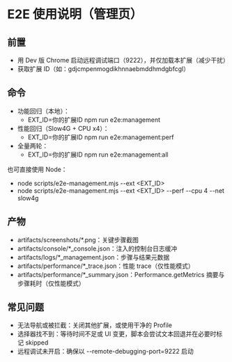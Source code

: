 # E2E 使用说明（管理页）

## 前置

- 用 Dev 版 Chrome 启动远程调试端口（9222），并仅加载本扩展（减少干扰）
- 获取扩展 ID（如：gdjcmpenmogdikhnnaebmddhmdgbfcgl）

## 命令

- 功能回归（本地）：
  - EXT_ID=你的扩展ID npm run e2e:management
- 性能回归（Slow4G + CPU x4）：
  - EXT_ID=你的扩展ID npm run e2e:management:perf
- 全量两轮：
  - EXT_ID=你的扩展ID npm run e2e:management:all

也可直接使用 Node：

- node scripts/e2e-management.mjs --ext <EXT_ID>
- node scripts/e2e-management.mjs --ext <EXT_ID> --perf --cpu 4 --net slow4g

## 产物

- artifacts/screenshots/\*.png：关键步骤截图
- artifacts/console/\*\_console.json：注入的控制台日志缓冲
- artifacts/logs/\*\_management.json：步骤与结果元数据
- artifacts/performance/\*\_trace.json：性能 trace（仅性能模式）
- artifacts/performance/\*\_summary.json：Performance.getMetrics 摘要与步骤耗时（仅性能模式）

## 常见问题

- 无法导航或被拦截：关闭其他扩展，或使用干净的 Profile
- 选择器找不到：等待时间不足或 UI 变更，脚本会尝试文本回退并在必要时标记 skipped
- 远程调试未开启：确保以 --remote-debugging-port=9222 启动
